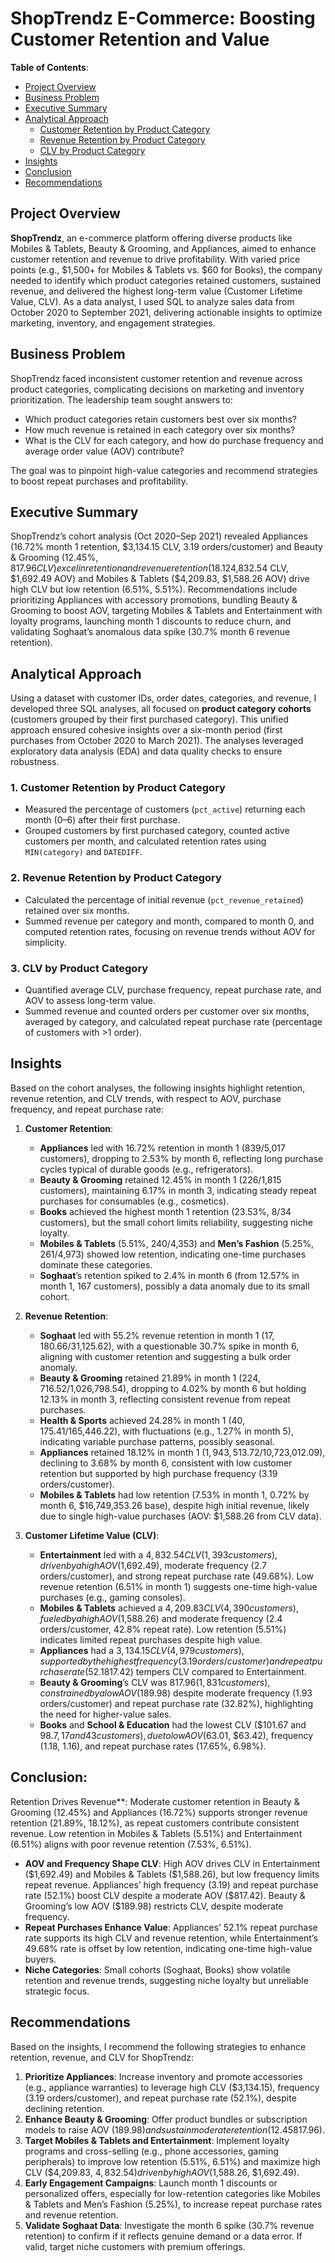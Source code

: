 # ShopTrendz E-Commerce: Boosting Customer Retention and Value

**Table of Contents**:
- [Project Overview](#project-overview)
- [Business Problem](#business-problem)
- [Executive Summary](#executive-summary)
- [Analytical Approach](#analytical-approach)
   - [Customer Retention by Product Category](#customer-retention-by-product-category)
   - [Revenue Retention by Product Category](#revenue-retention-by-product-category)
   - [CLV by Product Category](#clv-by-product-category)
- [Insights](#insights)
- [Conclusion](#conclusion)
- [Recommendations](#recommendations)

## Project Overview

**ShopTrendz**, an e-commerce platform offering diverse products like Mobiles & Tablets, Beauty & Grooming, and Appliances, aimed to enhance customer retention and revenue to drive profitability. With varied price points (e.g., $1,500+ for Mobiles & Tablets vs. $60 for Books), the company needed to identify which product categories retained customers, sustained revenue, and delivered the highest long-term value (Customer Lifetime Value, CLV). As a data analyst, I used SQL to analyze sales data from October 2020 to September 2021, delivering actionable insights to optimize marketing, inventory, and engagement strategies.

## Business Problem

ShopTrendz faced inconsistent customer retention and revenue across product categories, complicating decisions on marketing and inventory prioritization. The leadership team sought answers to:

- Which product categories retain customers best over six months?
- How much revenue is retained in each category over six months?
- What is the CLV for each category, and how do purchase frequency and average order value (AOV) contribute?

The goal was to pinpoint high-value categories and recommend strategies to boost repeat purchases and profitability.

## Executive Summary
ShopTrendz’s cohort analysis (Oct 2020–Sep 2021) revealed Appliances (16.72% month 1 retention, $3,134.15 CLV, 3.19 orders/customer) and Beauty & Grooming (12.45%, $817.96 CLV) excel in retention and revenue retention (18.12%, 21.89%), while Entertainment ($4,832.54 CLV, $1,692.49 AOV) and Mobiles & Tablets ($4,209.83, $1,588.26 AOV) drive high CLV but low retention (6.51%, 5.51%). Recommendations include prioritizing Appliances with accessory promotions, bundling Beauty & Grooming to boost AOV, targeting Mobiles & Tablets and Entertainment with loyalty programs, launching month 1 discounts to reduce churn, and validating Soghaat’s anomalous data spike (30.7% month 6 revenue retention).

## Analytical Approach

Using a dataset with customer IDs, order dates, categories, and revenue, I developed three SQL analyses, all focused on **product category cohorts** (customers grouped by their first purchased category). This unified approach ensured cohesive insights over a six-month period (first purchases from October 2020 to March 2021). The analyses leveraged exploratory data analysis (EDA) and data quality checks to ensure robustness.

### 1. Customer Retention by Product Category
- Measured the percentage of customers (`pct_active`) returning each month (0–6) after their first purchase.
- Grouped customers by first purchased category, counted active customers per month, and calculated retention rates using `MIN(category)` and `DATEDIFF`.

### 2. Revenue Retention by Product Category
- Calculated the percentage of initial revenue (`pct_revenue_retained`) retained over six months.
- Summed revenue per category and month, compared to month 0, and computed retention rates, focusing on revenue trends without AOV for simplicity.

### 3. CLV by Product Category
- Quantified average CLV, purchase frequency, repeat purchase rate, and AOV to assess long-term value.
- Summed revenue and counted orders per customer over six months, averaged by category, and calculated repeat purchase rate (percentage of customers with >1 order).

## Insights

Based on the cohort analyses, the following insights highlight retention, revenue retention, and CLV trends, with respect to AOV, purchase frequency, and repeat purchase rate:

1. **Customer Retention**:
   - **Appliances** led with 16.72% retention in month 1 (839/5,017 customers), dropping to 2.53% by month 6, reflecting long purchase cycles typical of durable goods (e.g., refrigerators).
   - **Beauty & Grooming** retained 12.45% in month 1 (226/1,815 customers), maintaining 6.17% in month 3, indicating steady repeat purchases for consumables (e.g., cosmetics).
   - **Books** achieved the highest month 1 retention (23.53%, 8/34 customers), but the small cohort limits reliability, suggesting niche loyalty.
   - **Mobiles & Tablets** (5.51%, 240/4,353) and **Men’s Fashion** (5.25%, 261/4,973) showed low retention, indicating one-time purchases dominate these categories.
   - **Soghaat**’s retention spiked to 2.4% in month 6 (from 12.57% in month 1, 167 customers), possibly a data anomaly due to its small cohort.

2. **Revenue Retention**:
   - **Soghaat** led with 55.2% revenue retention in month 1 ($17,180.66/$31,125.62), with a questionable 30.7% spike in month 6, aligning with customer retention and suggesting a bulk order anomaly.
   - **Beauty & Grooming** retained 21.89% in month 1 ($224,716.52/$1,026,798.54), dropping to 4.02% by month 6 but holding 12.13% in month 3, reflecting consistent revenue from repeat purchases.
   - **Health & Sports** achieved 24.28% in month 1 ($40,175.41/$165,446.22), with fluctuations (e.g., 1.27% in month 5), indicating variable purchase patterns, possibly seasonal.
   - **Appliances** retained 18.12% in month 1 ($1,943,513.72/$10,723,012.09), declining to 3.68% by month 6, consistent with low customer retention but supported by high purchase frequency (3.19 orders/customer).
   - **Mobiles & Tablets** had low retention (7.53% in month 1, 0.72% by month 6, $16,749,353.26 base), despite high initial revenue, likely due to single high-value purchases (AOV: $1,588.26 from CLV data).

3. **Customer Lifetime Value (CLV)**:
   - **Entertainment** led with a $4,832.54 CLV (1,393 customers), driven by a high AOV ($1,692.49), moderate frequency (2.7 orders/customer), and strong repeat purchase rate (49.68%). Low revenue retention (6.51% in month 1) suggests one-time high-value purchases (e.g., gaming consoles).
   - **Mobiles & Tablets** achieved a $4,209.83 CLV (4,390 customers), fueled by a high AOV ($1,588.26) and moderate frequency (2.4 orders/customer, 42.8% repeat rate). Low retention (5.51%) indicates limited repeat purchases despite high value.
   - **Appliances** had a $3,134.15 CLV (4,979 customers), supported by the highest frequency (3.19 orders/customer) and repeat purchase rate (52.1%), though a lower AOV ($817.42) tempers CLV compared to Entertainment.
   - **Beauty & Grooming**’s CLV was $817.96 (1,831 customers), constrained by a low AOV ($189.98) despite moderate frequency (1.93 orders/customer) and repeat purchase rate (32.82%), highlighting the need for higher-value sales.
   - **Books** and **School & Education** had the lowest CLV ($101.67 and $98.7, 17 and 43 customers), due to low AOV ($63.01, $63.42), frequency (1.18, 1.16), and repeat purchase rates (17.65%, 6.98%).

## Conclusion: 
Retention Drives Revenue**: Moderate customer retention in Beauty & Grooming (12.45%) and Appliances (16.72%) supports stronger revenue retention (21.89%, 18.12%), as repeat customers contribute consistent revenue. Low retention in Mobiles & Tablets (5.51%) and Entertainment (6.51%) aligns with poor revenue retention (7.53%, 6.51%).
   - **AOV and Frequency Shape CLV**: High AOV drives CLV in Entertainment ($1,692.49) and Mobiles & Tablets ($1,588.26), but low frequency limits repeat revenue. Appliances’ high frequency (3.19) and repeat purchase rate (52.1%) boost CLV despite a moderate AOV ($817.42). Beauty & Grooming’s low AOV ($189.98) restricts CLV, despite moderate frequency.
   - **Repeat Purchases Enhance Value**: Appliances’ 52.1% repeat purchase rate supports its high CLV and revenue retention, while Entertainment’s 49.68% rate is offset by low retention, indicating one-time high-value buyers.
   - **Niche Categories**: Small cohorts (Soghaat, Books) show volatile retention and revenue trends, suggesting niche loyalty but unreliable strategic focus.

## Recommendations

Based on the insights, I recommend the following strategies to enhance retention, revenue, and CLV for ShopTrendz:

1. **Prioritize Appliances**: Increase inventory and promote accessories (e.g., appliance warranties) to leverage high CLV ($3,134.15), frequency (3.19 orders/customer), and repeat purchase rate (52.1%), despite declining retention.
2. **Enhance Beauty & Grooming**: Offer product bundles or subscription models to raise AOV ($189.98) and sustain moderate retention (12.45%) and revenue retention (21.89%), boosting CLV ($817.96).
3. **Target Mobiles & Tablets and Entertainment**: Implement loyalty programs and cross-selling (e.g., phone accessories, gaming peripherals) to improve low retention (5.51%, 6.51%) and maximize high CLV ($4,209.83, $4,832.54) driven by high AOV ($1,588.26, $1,692.49).
4. **Early Engagement Campaigns**: Launch month 1 discounts or personalized offers, especially for low-retention categories like Mobiles & Tablets and Men’s Fashion (5.25%), to increase repeat purchase rates and revenue retention.
5. **Validate Soghaat Data**: Investigate the month 6 spike (30.7% revenue retention) to confirm if it reflects genuine demand or a data error. If valid, target niche customers with premium offerings.
